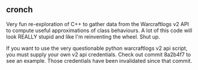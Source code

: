 ## cronch

Very fun re-exploration of C++ to gather data from the Warcraftlogs v2 API to compute useful approximations of class behaviours.
A lot of this code will look REALLY stupid and like I'm reinventing the wheel. Shut up.

If you want to use the very questionable python warcraftlogs v2 api script, you must supply your own v2 api credentials.
Check out commit 8a2b4f7 to see an example. Those credentials have been invalidated since that commit.

